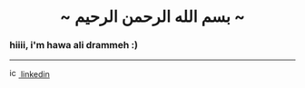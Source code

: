 
<h1 align="center">   ~ بسم الله الرحمن الرحيم ~  </h1>

### hiiii, i'm hawa ali drammeh :) 
<hr>


<span>
<a href="https://www.linkedin.com/in/hawadrammeh/" target="_blank" style="margin-right:50px">
  <img src="https://cdn-icons-png.flaticon.com/512/174/174857.png" alt="icon of Linkedin" width="16px" />
   linkedin      
  </a>
  <br>
</span>

